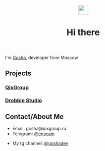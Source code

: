 
<body>
  <header>
    <img src="https://github.com/blackcater/blackcater/raw/main/images/Hi.gif" height="32"/><h1>Hi there</h1>
  </header>
  <div class="container">
    <p>
      I'm <a href="https://t.me/goshabio/9">Gosha</a>, developer from Moscow
    </p>
    <h2>Projects</h2>
    <h3><a href="https://qixgroup.ru">QixGroup</a></h3>
    <h3><a href="https://drobble.studio">Drobble Studio</a></h3>
    <h2>Contact/About Me</h2>
    <ul>
      <li>Email: gosha@qixgroup.ru</li>
      <li>Telegram: <a href="https:/t.me/enscam">@enscam</a></li>
    </ul>
    <ul>
      <li>My tg channel: <a href="https:/t.me/goshadev">@goshadev</a></li>
    </ul>
   
  </div>
</body>
</html>
